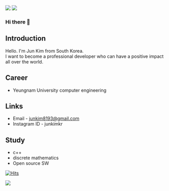 <img src="https://capsule-render.vercel.app/api?type=waving&color=6528F7&height=150&section=header" />
<img src="https://capsule-render.vercel.app/api?type=venom&color=A076F9&height=300&section=header&text=Welcome%20to%20Jun's%20office.&fontSize=60" />

### Hi there 👋

## Introduction
Hello. 
I'm Jun Kim from South Korea.</br>
I want to become a professional developer who can have a positive impact all over the world.

## Career
- Yeungnam University computer engineering

## Links
- Email - junkim8193@gmail.com
- Instagram ID - junkimkr
  
## Study
- c++
- discrete mathematics
- Open source SW

[![Hits](https://hits.seeyoufarm.com/api/count/incr/badge.svg?url=https%3A%2F%2Fgithub.com%2FJunKimKR&count_bg=%236528F7&title_bg=%23A076F9&icon=awesomelists.svg&icon_color=%23D7BBF5&title=hits&edge_flat=false)](https://hits.seeyoufarm.com)




<img src="https://capsule-render.vercel.app/api?type=waving&color=D7BBF5&height=150&section=footer" />
